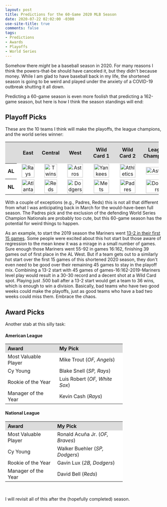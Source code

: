 ```yaml
---
layout: post
title: Predictions for the 60-Game 2020 MLB Season
date: 2020-07-22 02:02:00 -0300
use-site-title: true
comments: false
tags:
- Predictions
- Awards
- Playoffs
- World Series
---
```


Somehow there _might_ be a baseball season in 2020. For many reasons I think the powers-that-be should have canceled it, but they didn't because money. While I am glad to have baseball back in my life, the shortened season is going to be weird and played under the anxiety of a COVID-19 outbreak shutting it all down.

Predicting a 60-game season is even more foolish that predicting a 162-game season, but here is how I think the season standings will end:

## Playoff Picks

These are the 10 teams I think will make the playoffs, the league champions, and the world series winner:

<table style="width:98%" align="center">
	<tr>
		<th style="text-align:center" bgcolor="gainsboro"> </th>
		<th style="text-align:center" bgcolor="gainsboro">East</th>
		<th style="text-align:center" bgcolor="gainsboro">Central</th>
		<th style="text-align:center" bgcolor="gainsboro">West</th>
		<th style="text-align:center" bgcolor="gainsboro">Wild Card 1</th>
		<th style="text-align:center" bgcolor="gainsboro">Wild Card 2</th>
		<th style="text-align:center" bgcolor="gainsboro">League Champions</th>
		<th style="text-align:center" bgcolor="gainsboro">World Series Champion</th>
	</tr>
	<tr>
		<th bgcolor="white">AL</th>
		<td style="text-align:center" bgcolor="white"><img src="{{site.url}}/img/MLB_logos/Rays.png" alt="Rays" width="85%"></td>
		<td style="text-align:center" bgcolor="white"><img src="{{site.url}}/img/MLB_logos/Twins.png" alt="Twins" width="85%"></td>
		<td style="text-align:center" bgcolor="white"><img src="{{site.url}}/img/MLB_logos/Astros.png" alt="Astros" width="85%"></td>
		<td style="text-align:center" bgcolor="white"><img src="{{site.url}}/img/MLB_logos/Yankees.png" alt="Yankees" width="85%"></td>
		<td style="text-align:center" bgcolor="white"><img src="{{site.url}}/img/MLB_logos/Athletics.png" alt="Athletics" width="85%"></td>
		<td style="text-align:center" bgcolor="white"><img src="{{site.url}}/img/MLB_logos/Astros.png" alt="Astros" width="90%"></td>
		<td style="text-align:center" rowspan="2" bgcolor="white"><img src="{{site.url}}/img/MLB_logos/Dodgers.png" alt="Dodgers"></td>
	</tr>
	<tr>
		<th bgcolor="white">NL</th>
		<td style="text-align:center" bgcolor="white"><img src="{{site.url}}/img/MLB_logos/Braves.png" alt="Atlanta" width="85%"></td>
		<td style="text-align:center" bgcolor="white"><img src="{{site.url}}/img/MLB_logos/Reds.png" alt="Reds" width="85%"></td>
		<td style="text-align:center" bgcolor="white"><img src="{{site.url}}/img/MLB_logos/Dodgers.png" alt="Dodgers" width="85%"></td>
		<td style="text-align:center" bgcolor="white"><img src="{{site.url}}/img/MLB_logos/Mets.png" alt="Mets" width="85%"></td>
		<td style="text-align:center" bgcolor="white"><img src="{{site.url}}/img/MLB_logos/Padres.png" alt="Padres" width="85%"></td>
		<td style="text-align:center" bgcolor="white"><img src="{{site.url}}/img/MLB_logos/Dodgers.png" alt="Dodgers" width="90%"></td>
	</tr>
</table>

With a couple of exceptions (e.g., Padres, Reds) this is not all that different from what I was anticipating back in March for the would-have-been full season. The Padres pick and the exclusion of the defending World Series Champion Nationals are probably too cute, but this 60-game season has the potential for weird things to happen. 

As an example, to start the 2019 season the Mariners went <a href = "https://www.baseball-reference.com/boxes/?month=4&day=11&year=2019" target = "_blank">13-2 in their first 15 games</a>. Some people were excited about this hot start but those aware of regression to the mean knew it was a mirage in a small number of games. Sure enough those Mariners went 55-92 in games 16:162, finishing 39 games out of first place in the AL West. But if a team gets out to a similarly hot start over the first 15 games of this shortened 2020 season, they don't even need to be good over their remaining 45 games to stay in the playoff mix. Combining a 13-2 start with 45 games of games-16:162-2019-Mariners level play would result in a 30-30 record and a decent shot at a Wild Card spot. Playing just .500 ball after a 13-2 start would get a team to 36 wins, which is enough to win a division. Basically, bad teams who have two good weeks could make the playoffs, just as good teams who have a bad two weeks could miss them. Embrace the chaos.
<br>

## Award Picks

Another stab at this silly task:

#### American League

<table style="width:75%" align="center">
	<tr>
		<th style="text-align:left" bgcolor="gainsboro">Award</th>
		<th style="text-align:left" bgcolor="gainsboro">My Pick</th>
	</tr>
	<tr>
		<td style="text-align:left" bgcolor="white">Most Valuable Player</td>
		<td style="text-align:left" bgcolor="white">Mike Trout (<em>OF, Angels</em>)</td>
	</tr>
	<tr>
		<td style="text-align:left" bgcolor="white">Cy Young</td>
		<td style="text-align:left" bgcolor="white">Blake Snell (<em>SP, Rays</em>)</td>
	</tr>
	<tr>
		<td style="text-align:left" bgcolor="white">Rookie of the Year</td>
		<td style="text-align:left" bgcolor="white">Luis Robert (<em>OF, White Sox</em>)</td>
	</tr>
	<tr>
		<td style="text-align:left" bgcolor="white">Manager of the Year</td>
		<td style="text-align:left" bgcolor="white">Kevin Cash (<em>Rays</em>)</td>
	</tr>
</table>

#### National League

<table style="width:75%" align="center">
	<tr>
		<th style="text-align:left" bgcolor="gainsboro">Award</th>
		<th style="text-align:left" bgcolor="gainsboro">My Pick</th>
	</tr>
	<tr>
		<td style="text-align:left" bgcolor="white">Most Valuable Player</td>
		<td style="text-align:left" bgcolor="white">Ronald Acuña Jr. (<em>OF, Braves</em>)</td>
	</tr>
	<tr>
		<td style="text-align:left" bgcolor="white">Cy Young</td>
		<td style="text-align:left" bgcolor="white">Walker Buehler (<em>SP, Dodgers</em>)</td>
	</tr>
	<tr>
		<td style="text-align:left" bgcolor="white">Rookie of the Year</td>
		<td style="text-align:left" bgcolor="white">Gavin Lux (<em>2B, Dodgers</em>)</td>
	</tr>
	<tr>
		<td style="text-align:left" bgcolor="white">Manager of the Year</td>
		<td style="text-align:left" bgcolor="white">David Bell (<em>Reds</em>)</td>
	</tr>
</table>

<br>

I will revisit all of this after the (hopefully completed) season.